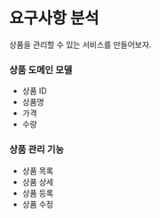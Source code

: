 # 요구사항 분석
상품을 관리할 수 있는 서비스를 만들어보자.

### 상품 도메인 모델
* 상품 ID
* 상품명
* 가격
* 수량

### 상품 관리 기능
* 상품 목록
* 상품 상세
* 상품 등록
* 상품 수정
